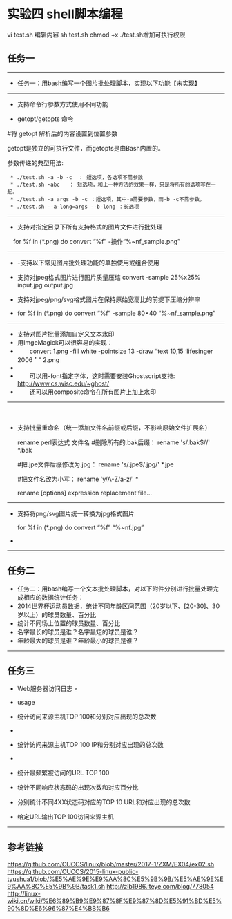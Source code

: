 # 实验四 shell脚本编程


vi test.sh
编辑内容
sh test.sh 
chmod +x ./test.sh增加可执行权限
 

## 任务一


---

-  任务一：用bash编写一个图片批处理脚本，实现以下功能【未实现】
  

---

- 支持命令行参数方式使用不同功能
 
-   getopt/getopts 命令 
   

#将 getopt 解析后的内容设置到位置参数


getopt是独立的可执行文件，而getopts是由Bash内置的。

 参数传递的典型用法:

     * ./test.sh -a -b -c  ： 短选项，各选项不需参数
     * ./test.sh -abc   ： 短选项，和上一种方法的效果一样，只是将所有的选项写在一起。
     * ./test.sh -a args -b -c ：短选项，其中-a需要参数，而-b -c不需参数。
     * ./test.sh --a-long=args --b-long ：长选项






---



- 支持对指定目录下所有支持格式的图片文件进行批处理

　for %f in (*.png) do convert “%f” -操作“%~nf_sample.png” 


---

- -支持以下常见图片批处理功能的单独使用或组合使用 

- 支持对jpeg格式图片进行图片质量压缩
convert -sample 25%x25% input.jpg output.jpg 


- 支持对jpeg/png/svg格式图片在保持原始宽高比的前提下压缩分辨率
- for %f in (*.png) do convert “%f” -sample 80×40 “%~nf_sample.png” 

---

- 支持对图片批量添加自定义文本水印
-  用ImgeMagick可以很容易的实现：
- 　　convert 1.png -fill white -pointsize 13 -draw “text 10,15 ‘lifesinger 2006＇” 2.png 
- 
- 　　可以用-font指定字体，这时需要安装Ghostscript支持: http://www.cs.wisc.edu/~ghost/ 
- 　　还可以用composite命令在所有图片上加上水印
　　

---

　　
- 支持批量重命名（统一添加文件名前缀或后缀，不影响原始文件扩展名）

  rename perl表达式 文件名
  #删除所有的.bak后缀：
  rename 's/\.bak$//' *.bak
 
  #把.jpe文件后缀修改为.jpg：
  rename 's/\.jpe$/\.jpg/' *.jpe
 
  #把文件名改为小写：
  rename 'y/A-Z/a-z/' *

  rename [options] expression replacement file...


---





- 支持将png/svg图片统一转换为jpg格式图片
 
  for %f in (*.png) do convert “%f” “%~nf.jpg” 

- 


---

## 任务二

- 任务二：用bash编写一个文本批处理脚本，对以下附件分别进行批量处理完成相应的数据统计任务：
- 2014世界杯运动员数据，统计不同年龄区间范围（20岁以下、[20-30]、30岁以上）的球员数量、百分比
- 统计不同场上位置的球员数量、百分比
- 名字最长的球员是谁？名字最短的球员是谁？
- 年龄最大的球员是谁？年龄最小的球员是谁？




---

## 任务三
- Web服务器访问日志 ◦
- usage
- 统计访问来源主机TOP 100和分别对应出现的总次数
- 

- 统计访问来源主机TOP 100 IP和分别对应出现的总次数
-
- 统计最频繁被访问的URL TOP 100
- 统计不同响应状态码的出现次数和对应百分比
- 分别统计不同4XX状态码对应的TOP 10 URL和对应出现的总次数
- 给定URL输出TOP 100访问来源主机





---




## 参考链接
https://github.com/CUCCS/linux/blob/master/2017-1/ZXM/EX04/ex02.sh
https://github.com/CUCCS/2015-linux-public-tyushua1/blob/%E5%AE%9E%E9%AA%8C%E5%9B%9B/%E5%AE%9E%E9%AA%8C%E5%9B%9B/task1.sh
http://zlb1986.iteye.com/blog/778054
http://linux-wiki.cn/wiki/%E6%89%B9%E9%87%8F%E9%87%8D%E5%91%BD%E5%90%8D%E6%96%87%E4%BB%B6


